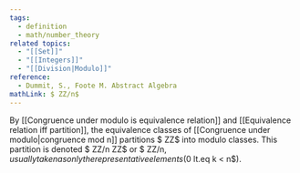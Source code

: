 ```yaml
---
tags:
  - definition
  - math/number_theory
related topics:
  - "[[Set]]"
  - "[[Integers]]"
  - "[[Division|Modulo]]"
reference:
  - Dummit, S., Foote M. Abstract Algebra
mathLink: $ ZZ/n$
---
```

By [[Congruence under modulo is equivalence relation]] and [[Equivalence relation iff partition]], the equivalence classes of [[Congruence under modulo|congruence mod n]] partitions $ ZZ$ into modulo classes. This partition is denoted $ ZZ/n ZZ$ or $ ZZ/n$, usually taken as only the representative elements ($0 lt.eq k < n$).
